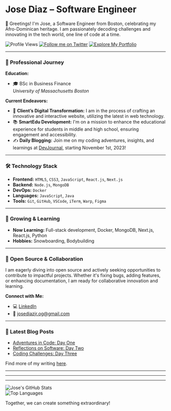 # **Jose Diaz – Software Engineer**

👋 Greetings! I'm Jose, a Software Engineer from Boston, celebrating my Afro-Dominican heritage. I am passionately decoding challenges and innovating in the tech world, one line of code at a time.

![Profile Views](https://komarev.com/ghpvc/?username=JoseDiazCodes&color=orange)
[![Follow me on Twitter](https://img.shields.io/twitter/follow/diazjosedev?style=social)](https://twitter.com/diazjosedev)
[![Explore My Portfolio](https://img.shields.io/badge/-Portfolio-black)](https://josediazdev.com)

---

### 💼 **Professional Journey**

**Education:**

- 🎓 BSc in Business Finance  
   _University of Massachusetts Boston_

**Current Endeavors:**

- 🔨 **Client’s Digital Transformation:** I am in the process of crafting an innovative and interactive website, utilizing the latest in web technology.
- 📚 **SmartEdu Development:** I'm on a mission to enhance the educational experience for students in middle and high school, ensuring engagement and accessibility.
- ✍️ **Daily Blogging:** Join me on my coding adventures, insights, and learnings at [DevJournal](https://github.com/JoseDiazCodes/DevJournal), starting November 1st, 2023!

---

### 🛠 **Technology Stack**

- **Frontend:** `HTML5`, `CSS3`, `JavaScript`, `React.js`, `Next.js`
- **Backend:** `Node.js`, `MongoDB`
- **DevOps:** `Docker`
- **Languages:** `JavaScript`, `Java`
- **Tools:** `Git`, `GitHub`, `VSCode`, `iTerm`, `Warp`, `Figma`

---

### 🌱 **Growing & Learning**

- **Now Learning:** Full-stack development, Docker, MongoDB, Next.js, React.js, Python
- **Hobbies:** Snowboarding, Bodybuilding

---

### 🤝 **Open Source & Collaboration**

I am eagerly diving into open source and actively seeking opportunities to contribute to impactful projects. Whether it's fixing bugs, adding features, or enhancing documentation, I am ready for collaborative innovation and learning.

**Connect with Me:**

- 💻 [LinkedIn](https://linkedin.com/in/josediazdev)
- 📧 josediazjr.og@gmail.com

---

### 📖 **Latest Blog Posts**

<!-- BLOG-POST-LIST:START -->

- [Adventures in Code: Day One](https://github.com/JoseDiazCodes/DevJournal/blob/main/entries/post1.md)
- [Reflections on Software: Day Two](https://github.com/JoseDiazCodes/DevJournal/blob/main/entries/post2.md)
- [Coding Challenges: Day Three](https://github.com/JoseDiazCodes/DevJournal/blob/main/entries/post3.md)
<!-- BLOG-POST-LIST:END -->

Find more of my writing [here](https://github.com/JoseDiazCodes/DevJournal).

---

---

---

<div align="left">
  <img src="https://github-readme-stats.vercel.app/api?username=JoseDiazCodes&show_icons=true&theme=default&hide_border=true&hide_title=true&count_private=true&line_height=28&hide=stars,contribs" alt="Jose's GitHub Stats" />
</div>
<div align="left">
  <img src="https://github-readme-stats.vercel.app/api/top-langs/?username=JoseDiazCodes&theme=default&hide_border=true&layout=compact" alt="Top Languages" />
</div>

Together, we can create something extraordinary!
